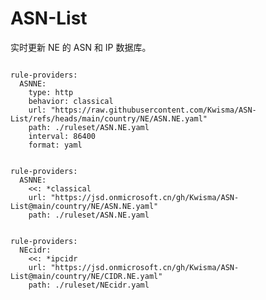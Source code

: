 
# ASN-List

实时更新 NE 的 ASN 和 IP 数据库。

<pre><code class="language-javascript">
rule-providers:
  ASNNE:
    type: http
    behavior: classical
    url: "https://raw.githubusercontent.com/Kwisma/ASN-List/refs/heads/main/country/NE/ASN.NE.yaml"
    path: ./ruleset/ASN.NE.yaml
    interval: 86400
    format: yaml
</code></pre>

<pre><code class="language-javascript">
rule-providers:
  ASNNE:
    <<: *classical
    url: "https://jsd.onmicrosoft.cn/gh/Kwisma/ASN-List@main/country/NE/ASN.NE.yaml"
    path: ./ruleset/ASN.NE.yaml
</code></pre>

<pre><code class="language-javascript">
rule-providers:
  NEcidr:
    <<: *ipcidr
    url: "https://jsd.onmicrosoft.cn/gh/Kwisma/ASN-List@main/country/NE/CIDR.NE.yaml"
    path: ./ruleset/NEcidr.yaml
</code></pre>